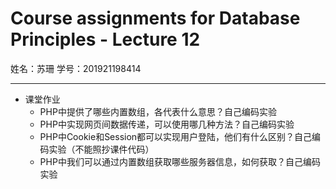# Course assignments for Database Principles - Lecture 12

姓名：苏珊
学号：201921198414

---
- 课堂作业
   * PHP中提供了哪些内置数组，各代表什么意思？自己编码实验
   * PHP中实现网页间数据传递，可以使用哪几种方法？自己编码实验
   * PHP中Cookie和Session都可以实现用户登陆，他们有什么区别？自己编码实验（不能照抄课件代码）
   * PHP中我们可以通过内置数组获取哪些服务器信息，如何获取？自己编码实验





